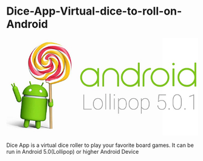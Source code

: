 # Dice-App-Virtual-dice-to-roll-on-Android

![](img/Google_Android_5.0.1_Lollipop_update_now_available.jpg)

Dice App is a virtual dice roller to play your favorite board games. It can be run in Android 5.0(Lollipop) or higher Android Device
